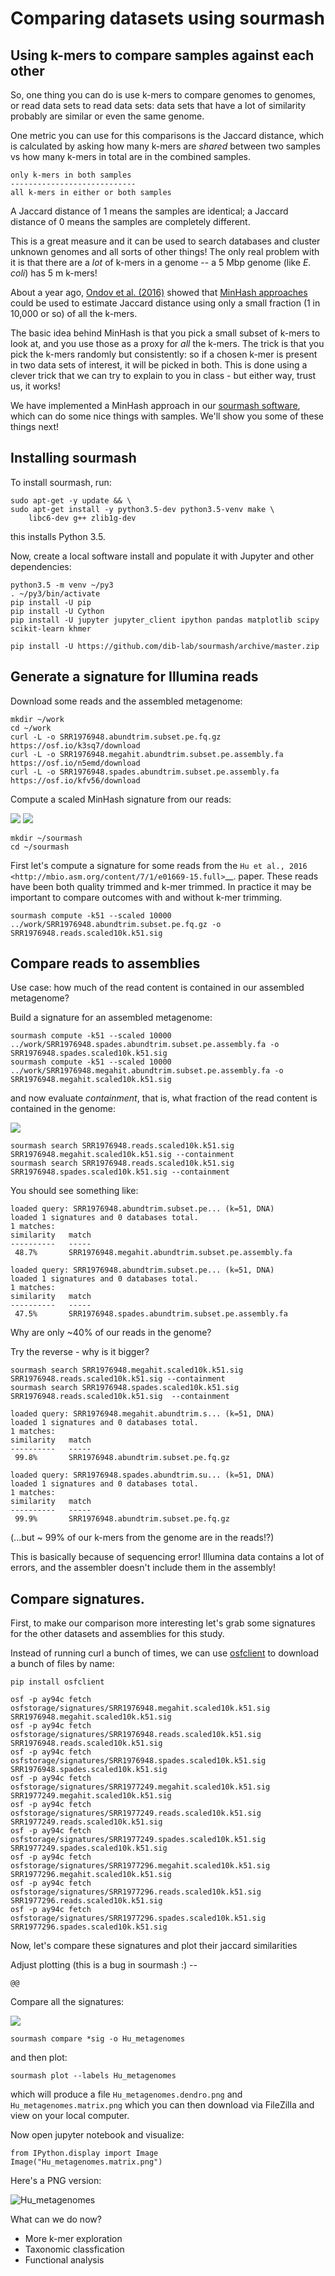
Comparing datasets using sourmash
=================================

## Using k-mers to compare samples against each other

So, one thing you can do is use k-mers to compare genomes to genomes,
or read data sets to read data sets: data sets that have a lot of similarity
probably are similar or even the same genome.

One metric you can use for this comparisons is the Jaccard distance, which
is calculated by asking how many k-mers are *shared* between two samples
vs how many k-mers in total are in the combined samples.

```
only k-mers in both samples
----------------------------
all k-mers in either or both samples
```

A Jaccard distance of 1 means the samples are identical; a Jaccard distance
of 0 means the samples are completely different.

This is a great measure and it can be used to search databases and
cluster unknown genomes and all sorts of other things!  The only real
problem with it is that there are a *lot* of k-mers in a genome --
a 5 Mbp genome (like *E. coli*) has 5 m k-mers!

About a year ago,
[Ondov et al. (2016)](https://genomebiology.biomedcentral.com/articles/10.1186/s13059-016-0997-x)
showed that
[MinHash approaches](https://en.wikipedia.org/wiki/MinHash) could be
used to estimate Jaccard distance using only a small fraction (1 in
10,000 or so) of all the k-mers.

The basic idea behind MinHash is that you pick a small subset of k-mers
to look at, and you use those as a proxy for *all* the k-mers.  The trick
is that you pick the k-mers randomly but consistently: so if a chosen
k-mer is present in two data sets of interest, it will be picked in both.
This is done using a clever trick that we can try to explain to you in
class - but either way, trust us, it works!

We have implemented a MinHash approach in our
[sourmash software](https://github.com/dib-lab/sourmash/), which can
do some nice things with samples.  We'll show you some of these things
next!

## Installing sourmash
To install sourmash, run:

```
sudo apt-get -y update && \
sudo apt-get install -y python3.5-dev python3.5-venv make \
    libc6-dev g++ zlib1g-dev
```

this installs Python 3.5.

Now, create a local software install and populate it with Jupyter and
other dependencies:

```
python3.5 -m venv ~/py3
. ~/py3/bin/activate
pip install -U pip
pip install -U Cython
pip install -U jupyter jupyter_client ipython pandas matplotlib scipy scikit-learn khmer

pip install -U https://github.com/dib-lab/sourmash/archive/master.zip
```

## Generate a signature for Illumina reads

Download some reads and the assembled metagenome:

```
mkdir ~/work
cd ~/work
curl -L -o SRR1976948.abundtrim.subset.pe.fq.gz https://osf.io/k3sq7/download
curl -L -o SRR1976948.megahit.abundtrim.subset.pe.assembly.fa https://osf.io/n5emd/download
curl -L -o SRR1976948.spades.abundtrim.subset.pe.assembly.fa https://osf.io/kfv56/download
```

Compute a scaled MinHash signature from our reads:

![](_static/sourmash_quality_filtering_workflow.png)
![](_static/Sourmash_flow_diagrams_compute.png)
```
mkdir ~/sourmash
cd ~/sourmash
```

First let's compute a signature for some reads from the `Hu et al.,
2016 <http://mbio.asm.org/content/7/1/e01669-15.full>`__. paper. These reads 
have been both quality trimmed and k-mer trimmed. In practice it may be important 
to compare outcomes with and without k-mer trimming. 
```
sourmash compute -k51 --scaled 10000 ../work/SRR1976948.abundtrim.subset.pe.fq.gz -o SRR1976948.reads.scaled10k.k51.sig 
```

## Compare reads to assemblies

Use case: how much of the read content is contained in our assembled metagenome?

Build a signature for an assembled metagenome:

```
sourmash compute -k51 --scaled 10000 ../work/SRR1976948.spades.abundtrim.subset.pe.assembly.fa -o SRR1976948.spades.scaled10k.k51.sig 
sourmash compute -k51 --scaled 10000 ../work/SRR1976948.megahit.abundtrim.subset.pe.assembly.fa -o SRR1976948.megahit.scaled10k.k51.sig
```

and now evaluate *containment*, that is, what fraction of the read content is
contained in the genome:

![](_static/Sourmash_flow_diagrams_search.png)
```
sourmash search SRR1976948.reads.scaled10k.k51.sig SRR1976948.megahit.scaled10k.k51.sig --containment 
sourmash search SRR1976948.reads.scaled10k.k51.sig SRR1976948.spades.scaled10k.k51.sig --containment
```
You should see something like: 
```
loaded query: SRR1976948.abundtrim.subset.pe... (k=51, DNA)
loaded 1 signatures and 0 databases total.                                     
1 matches:
similarity   match
----------   -----
 48.7%       SRR1976948.megahit.abundtrim.subset.pe.assembly.fa

loaded query: SRR1976948.abundtrim.subset.pe... (k=51, DNA)
loaded 1 signatures and 0 databases total.                                     
1 matches:
similarity   match
----------   -----
 47.5%       SRR1976948.spades.abundtrim.subset.pe.assembly.fa
```
Why are only ~40% of our reads in the genome?

Try the reverse - why is it bigger?

```
sourmash search SRR1976948.megahit.scaled10k.k51.sig SRR1976948.reads.scaled10k.k51.sig --containment
sourmash search SRR1976948.spades.scaled10k.k51.sig SRR1976948.reads.scaled10k.k51.sig  --containment
```
```
loaded query: SRR1976948.megahit.abundtrim.s... (k=51, DNA)
loaded 1 signatures and 0 databases total.                                     
1 matches:
similarity   match
----------   -----
 99.8%       SRR1976948.abundtrim.subset.pe.fq.gz

loaded query: SRR1976948.spades.abundtrim.su... (k=51, DNA)
loaded 1 signatures and 0 databases total.                                     
1 matches:
similarity   match
----------   -----
 99.9%       SRR1976948.abundtrim.subset.pe.fq.gz
 ```
(...but ~ 99% of our k-mers from the genome are in the reads!?)

This is basically because of sequencing error! Illumina data contains
a lot of errors, and the assembler doesn't include them in the assembly!

## Compare signatures.

First, to make our comparison more interesting let's grab some signatures for the other datasets and assemblies for this study.

Instead of running curl a bunch of times, we can use [osfclient](https://osfclient.readthedocs.io/en/stable) to download a bunch of files by name:

```
pip install osfclient

osf -p ay94c fetch osfstorage/signatures/SRR1976948.megahit.scaled10k.k51.sig SRR1976948.megahit.scaled10k.k51.sig
osf -p ay94c fetch osfstorage/signatures/SRR1976948.reads.scaled10k.k51.sig SRR1976948.reads.scaled10k.k51.sig
osf -p ay94c fetch osfstorage/signatures/SRR1976948.spades.scaled10k.k51.sig SRR1976948.spades.scaled10k.k51.sig
osf -p ay94c fetch osfstorage/signatures/SRR1977249.megahit.scaled10k.k51.sig SRR1977249.megahit.scaled10k.k51.sig
osf -p ay94c fetch osfstorage/signatures/SRR1977249.reads.scaled10k.k51.sig SRR1977249.reads.scaled10k.k51.sig
osf -p ay94c fetch osfstorage/signatures/SRR1977249.spades.scaled10k.k51.sig SRR1977249.spades.scaled10k.k51.sig
osf -p ay94c fetch osfstorage/signatures/SRR1977296.megahit.scaled10k.k51.sig SRR1977296.megahit.scaled10k.k51.sig
osf -p ay94c fetch osfstorage/signatures/SRR1977296.reads.scaled10k.k51.sig SRR1977296.reads.scaled10k.k51.sig
osf -p ay94c fetch osfstorage/signatures/SRR1977296.spades.scaled10k.k51.sig SRR1977296.spades.scaled10k.k51.sig
```
Now, let's compare these signatures and plot their jaccard similarities
 
Adjust plotting (this is a bug in sourmash :) --

`@@`

Compare all the signatures:

![](_static/Sourmash_flow_diagrams_compare.png)

```
sourmash compare *sig -o Hu_metagenomes
```

and then plot:

```
sourmash plot --labels Hu_metagenomes
```

which will produce a file `Hu_metagenomes.dendro.png` and `Hu_metagenomes.matrix.png`
which you can then download via FileZilla and view on your local computer.

Now open jupyter notebook and visualize:

```
from IPython.display import Image
Image("Hu_metagenomes.matrix.png")
```

Here's a PNG version:

![Hu_metagenomes](_static/Hu_metagenomes.matrix.png)

What can we do now? 
- More k-mer exploration 
- Taxonomic classfication 
- Functional analysis 

